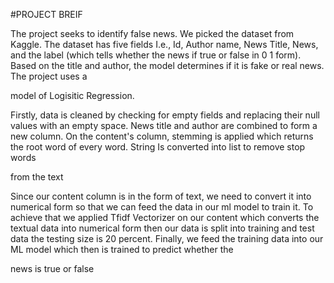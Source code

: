#PROJECT BREIF

The project seeks to identify false news. We picked the dataset
from Kaggle. The dataset has five fields I.e., Id, Author name,
News Title, News, and the label (which tells whether the news if
true or false in 0 1 form). Based on the title and author, the
model determines if it is fake or real news. The project uses a

model of Logisitic Regression.

Firstly, data is cleaned by checking for empty fields and
replacing their null values with an empty space. News title and
author are combined to form a new column. On the content&#39;s
column, stemming is applied which returns the root word of
every word. String Is converted into list to remove stop words

from the text

Since our content column is in the form of text, we need to
convert it into numerical form so that we can feed the data in
our ml model to train it. To achieve that we applied Tfidf
Vectorizer on our content which converts the textual data into
numerical form then our data is split into training and test data
the testing size is 20 percent. Finally, we feed the training data
into our ML model which then is trained to predict whether the

news is true or false

